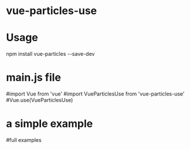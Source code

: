 # vue-particles-use

# Usage

npm install vue-particles --save-dev

# main.js file

#import Vue from 'vue'
#import VueParticlesUse from 'vue-particles-use'
#Vue.use(VueParticlesUse)

# a simple example

<template>
    <div id="app">
      <vue-particles-use></vue-particles-use>
    </div>
 </template>

#full examples

<template>
    <div id="app">
      <vue-particles-use
        :number="30"
        :area="2000"
        color="#ff0000"
        shape="star"
        :lineWidth="5"
        lineColor="#ff0000"
        :opacity="0.5"
        :speed="20"
        hoverMode="grab"
        clickMode="bubble"
      >
      </vue-particles-use>
    </div>
 </template>
